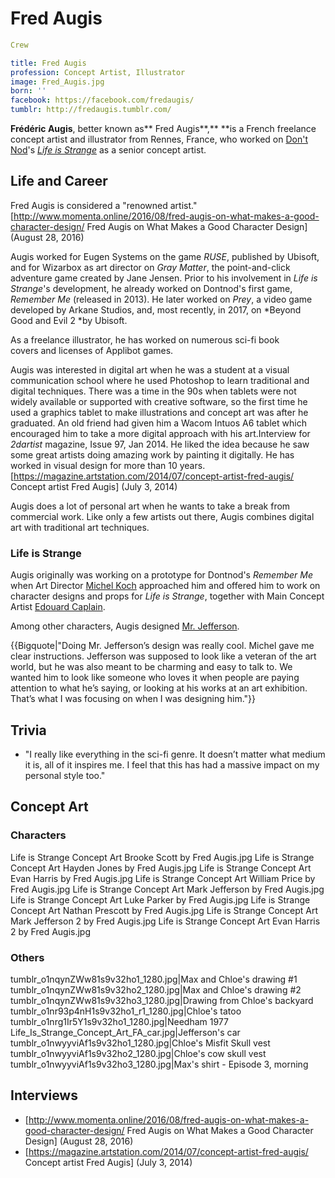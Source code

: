 #  Fred Augis 

```yaml
Crew

title: Fred Augis
profession: Concept Artist, Illustrator
image: Fred_Augis.jpg
born: ''
facebook: https://facebook.com/fredaugis/
tumblr: http://fredaugis.tumblr.com/
```

**Frédéric Augis**, better known as** Fred Augis**,** **is a French freelance concept artist and illustrator from Rennes, France, who worked on [Don't Nod](dontnod_entertainment.md)'s *[Life is Strange](life_is_strange.md)* as a senior concept artist.

##  Life and Career 
Fred Augis is considered a "renowned artist."[http://www.momenta.online/2016/08/fred-augis-on-what-makes-a-good-character-design/ Fred Augis on What Makes a Good Character Design] (August 28, 2016)

Augis worked for Eugen Systems on the game *RUSE*, published by Ubisoft, and for Wizarbox as art director on *Gray Matter*, the point-and-click adventure game created by Jane Jensen. Prior to his involvement in *Life is Strange*'s development, he already worked on Dontnod's first game, *Remember Me* (released in 2013). He later worked on *Prey*, a video game developed by Arkane Studios, and, most recently, in 2017, on *Beyond Good and Evil 2 *by Ubisoft.

As a freelance illustrator, he has worked on numerous sci-fi book covers and licenses of Applibot games.

Augis was interested in digital art when he was a student at a visual communication school where he used Photoshop to learn traditional and digital techniques. There was a time in the 90s when tablets were not widely available or supported with creative software, so the first time he used a graphics tablet to make illustrations and concept art was after he graduated. An old friend had given him a Wacom Intuos A6 tablet which encouraged him to take a more digital approach with his art.Interview for *2dartist* magazine, Issue 97, Jan 2014. He liked the idea because he saw some great artists doing amazing work by painting it digitally. He has worked in visual design for more than 10 years.[https://magazine.artstation.com/2014/07/concept-artist-fred-augis/ Concept artist Fred Augis] (July 3, 2014)

Augis does a lot of personal art when he wants to take a break from commercial work. Like only a few artists out there, Augis combines digital art with traditional art techniques.

###  **Life is Strange** 
Augis originally was working on a prototype for Dontnod's *Remember Me* when Art Director [Michel Koch](michel_koch.md) approached him and offered him to work on character designs and props for *Life is Strange*, together with Main Concept Artist [Edouard Caplain](edouard_caplain.md).

Among other characters, Augis designed [Mr. Jefferson](mr__jefferson.md).

{{Bigquote|"Doing Mr. Jefferson’s design was really cool. Michel gave me clear instructions. Jefferson was supposed to look like a veteran of the art world, but he was also meant to be charming and easy to talk to. We wanted him to look like someone who loves it when people are paying attention to what he’s saying, or looking at his works at an art exhibition. That’s what I was focusing on when I was designing him."}}

##  Trivia 
* "I really like everything in the sci-fi genre. It doesn’t matter what medium it is, all of it inspires me. I feel that this has had a massive impact on my personal style too."

##  Concept Art 

###  Characters 

Life is Strange Concept Art Brooke Scott by Fred Augis.jpg
Life is Strange Concept Art Hayden Jones by Fred Augis.jpg
Life is Strange Concept Art Evan Harris by Fred Augis.jpg
Life is Strange Concept Art William Price by Fred Augis.jpg
Life is Strange Concept Art Mark Jefferson by Fred Augis.jpg
Life is Strange Concept Art Luke Parker by Fred Augis.jpg
Life is Strange Concept Art Nathan Prescott by Fred Augis.jpg
Life is Strange Concept Art Mark Jefferson 2 by Fred Augis.jpg
Life is Strange Concept Art Evan Harris 2 by Fred Augis.jpg

###  Others 

tumblr_o1nqynZWw81s9v32ho1_1280.jpg|Max and Chloe's drawing #1
tumblr_o1nqynZWw81s9v32ho2_1280.jpg|Max and Chloe's drawing #2
tumblr_o1nqynZWw81s9v32ho3_1280.jpg|Drawing from Chloe's backyard
tumblr_o1nr93p4nH1s9v32ho1_r1_1280.jpg|Chloe's tatoo
tumblr_o1nrg1Ir5Y1s9v32ho1_1280.jpg|Needham 1977
Life_Is_Strange_Concept_Art_FA_car.jpg|Jefferson's car
tumblr_o1nwyyviAf1s9v32ho1_1280.jpg|Chloe's Misfit Skull vest
tumblr_o1nwyyviAf1s9v32ho2_1280.jpg|Chloe's cow skull vest
tumblr_o1nwyyviAf1s9v32ho3_1280.jpg|Max's shirt - Episode 3, morning

##  Interviews 
* [http://www.momenta.online/2016/08/fred-augis-on-what-makes-a-good-character-design/ Fred Augis on What Makes a Good Character Design] (August 28, 2016)
* [https://magazine.artstation.com/2014/07/concept-artist-fred-augis/ Concept artist Fred Augis] (July 3, 2014)

